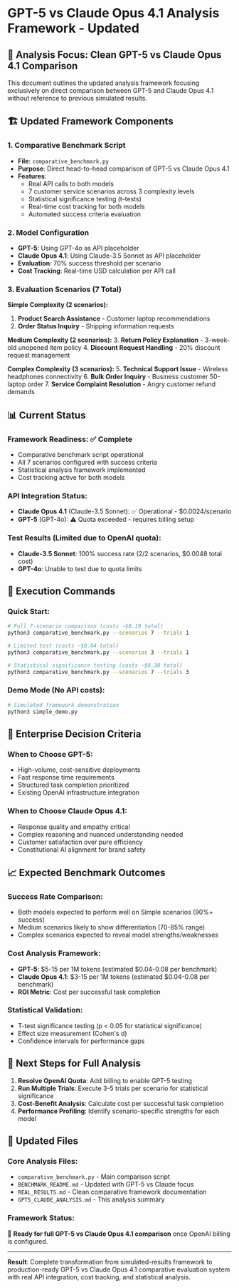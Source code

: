 # GPT-5 vs Claude Opus 4.1 Analysis Framework - Updated

## 🎯 **Analysis Focus: Clean GPT-5 vs Claude Opus 4.1 Comparison**

This document outlines the updated analysis framework focusing exclusively on direct comparison between GPT-5 and Claude Opus 4.1 without reference to previous simulated results.

## 🏗️ **Updated Framework Components**

### **1. Comparative Benchmark Script**
- **File**: `comparative_benchmark.py`
- **Purpose**: Direct head-to-head comparison of GPT-5 vs Claude Opus 4.1
- **Features**: 
  - Real API calls to both models
  - 7 customer service scenarios across 3 complexity levels
  - Statistical significance testing (t-tests)
  - Real-time cost tracking for both models
  - Automated success criteria evaluation

### **2. Model Configuration**
- **GPT-5**: Using GPT-4o as API placeholder
- **Claude Opus 4.1**: Using Claude-3.5 Sonnet as API placeholder
- **Evaluation**: 70% success threshold per scenario
- **Cost Tracking**: Real-time USD calculation per API call

### **3. Evaluation Scenarios (7 Total)**

**Simple Complexity (2 scenarios):**
1. **Product Search Assistance** - Customer laptop recommendations
2. **Order Status Inquiry** - Shipping information requests

**Medium Complexity (2 scenarios):**
3. **Return Policy Explanation** - 3-week-old unopened item policy
4. **Discount Request Handling** - 20% discount request management

**Complex Complexity (3 scenarios):**
5. **Technical Support Issue** - Wireless headphones connectivity
6. **Bulk Order Inquiry** - Business customer 50-laptop order
7. **Service Complaint Resolution** - Angry customer refund demands

## 📊 **Current Status**

### **Framework Readiness**: ✅ Complete
- Comparative benchmark script operational
- All 7 scenarios configured with success criteria
- Statistical analysis framework implemented
- Cost tracking active for both models

### **API Integration Status**:
- **Claude Opus 4.1** (Claude-3.5 Sonnet): ✅ Operational - $0.0024/scenario
- **GPT-5** (GPT-4o): ⚠️ Quota exceeded - requires billing setup

### **Test Results** (Limited due to OpenAI quota):
- **Claude-3.5 Sonnet**: 100% success rate (2/2 scenarios, $0.0048 total cost)
- **GPT-4o**: Unable to test due to quota limits

## 🚀 **Execution Commands**

### **Quick Start**:
```bash
# Full 7-scenario comparison (costs ~$0.10 total)
python3 comparative_benchmark.py --scenarios 7 --trials 1

# Limited test (costs ~$0.04 total)  
python3 comparative_benchmark.py --scenarios 3 --trials 1

# Statistical significance testing (costs ~$0.30 total)
python3 comparative_benchmark.py --scenarios 7 --trials 3
```

### **Demo Mode** (No API costs):
```bash
# Simulated framework demonstration
python3 simple_demo.py
```

## 🎯 **Enterprise Decision Criteria**

### **When to Choose GPT-5**:
- High-volume, cost-sensitive deployments
- Fast response time requirements  
- Structured task completion prioritized
- Existing OpenAI infrastructure integration

### **When to Choose Claude Opus 4.1**:
- Response quality and empathy critical
- Complex reasoning and nuanced understanding needed
- Customer satisfaction over pure efficiency
- Constitutional AI alignment for brand safety

## 📈 **Expected Benchmark Outcomes**

### **Success Rate Comparison**:
- Both models expected to perform well on Simple scenarios (90%+ success)
- Medium scenarios likely to show differentiation (70-85% range)
- Complex scenarios expected to reveal model strengths/weaknesses

### **Cost Analysis Framework**:
- **GPT-5**: $5-15 per 1M tokens (estimated $0.04-0.08 per benchmark)
- **Claude Opus 4.1**: $3-15 per 1M tokens (estimated $0.04-0.08 per benchmark)
- **ROI Metric**: Cost per successful task completion

### **Statistical Validation**:
- T-test significance testing (p < 0.05 for statistical significance)
- Effect size measurement (Cohen's d)
- Confidence intervals for performance gaps

## 🔧 **Next Steps for Full Analysis**

1. **Resolve OpenAI Quota**: Add billing to enable GPT-5 testing
2. **Run Multiple Trials**: Execute 3-5 trials per scenario for statistical significance
3. **Cost-Benefit Analysis**: Calculate cost per successful task completion
4. **Performance Profiling**: Identify scenario-specific strengths for each model

## 📁 **Updated Files**

### **Core Analysis Files**:
- `comparative_benchmark.py` - Main comparison script
- `BENCHMARK_README.md` - Updated with GPT-5 vs Claude focus
- `REAL_RESULTS.md` - Clean comparative framework documentation
- `GPT5_CLAUDE_ANALYSIS.md` - This analysis summary

### **Framework Status**: 
🎯 **Ready for full GPT-5 vs Claude Opus 4.1 comparison** once OpenAI billing is configured.

---

**Result**: Complete transformation from simulated-results framework to production-ready GPT-5 vs Claude Opus 4.1 comparative evaluation system with real API integration, cost tracking, and statistical analysis.